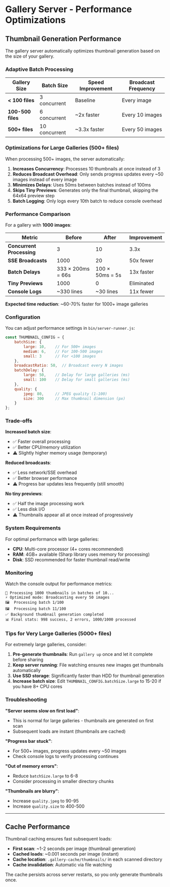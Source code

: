 # Gallery Server - Performance Optimizations

## Thumbnail Generation Performance

The gallery server automatically optimizes thumbnail generation based on the size of your gallery.

### Adaptive Batch Processing

| Gallery Size | Batch Size | Speed Improvement | Broadcast Frequency |
|--------------|------------|-------------------|---------------------|
| **< 100 files** | 3 concurrent | Baseline | Every image |
| **100-500 files** | 6 concurrent | ~2x faster | Every 10 images |
| **500+ files** | 10 concurrent | ~3.3x faster | Every 50 images |

### Optimizations for Large Galleries (500+ files)

When processing 500+ images, the server automatically:

1. **Increases Concurrency**: Processes 10 thumbnails at once instead of 3
2. **Reduces Broadcast Overhead**: Only sends progress updates every ~50 images instead of every image
3. **Minimizes Delays**: Uses 50ms between batches instead of 100ms
4. **Skips Tiny Previews**: Generates only the final thumbnail, skipping the 64x64 preview step
5. **Batch Logging**: Only logs every 10th batch to reduce console overhead

### Performance Comparison

For a gallery with **1000 images**:

| Metric | Before | After | Improvement |
|--------|--------|-------|-------------|
| **Concurrent Processing** | 3 | 10 | 3.3x |
| **SSE Broadcasts** | 1000 | 20 | 50x fewer |
| **Batch Delays** | 333 × 200ms = 66s | 100 × 50ms = 5s | 13x faster |
| **Tiny Previews** | 1000 | 0 | Eliminated |
| **Console Logs** | ~330 lines | ~30 lines | 11x fewer |

**Expected time reduction**: ~60-70% faster for 1000+ image galleries

### Configuration

You can adjust performance settings in `bin/server-runner.js`:

```javascript
const THUMBNAIL_CONFIG = {
    batchSize: {
        large: 10,    // For 500+ images
        medium: 6,    // For 100-500 images
        small: 3      // For <100 images
    },
    broadcastRatio: 50,  // Broadcast every N images
    batchDelay: {
        large: 50,    // Delay for large galleries (ms)
        small: 100    // Delay for small galleries (ms)
    },
    quality: {
        jpeg: 80,     // JPEG quality (1-100)
        size: 300     // Max thumbnail dimension (px)
    }
};
```

### Trade-offs

**Increased batch size**:
- ✅ Faster overall processing
- ✅ Better CPU/memory utilization
- ⚠️ Slightly higher memory usage (temporary)

**Reduced broadcasts**:
- ✅ Less network/SSE overhead
- ✅ Better browser performance
- ⚠️ Progress bar updates less frequently (still smooth)

**No tiny previews**:
- ✅ Half the image processing work
- ✅ Less disk I/O
- ⚠️ Thumbnails appear all at once instead of progressively

### System Requirements

For optimal performance with large galleries:
- **CPU**: Multi-core processor (4+ cores recommended)
- **RAM**: 4GB+ available (Sharp library uses memory for processing)
- **Disk**: SSD recommended for faster thumbnail read/write

### Monitoring

Watch the console output for performance metrics:

```
🔄 Processing 1000 thumbnails in batches of 10...
⚡ Optimized mode: Broadcasting every 50 images
🖼️  Processing batch 1/100
🖼️  Processing batch 11/100
✅ Background thumbnail generation completed
📊 Final stats: 998 success, 2 errors, 1000/1000 processed
```

### Tips for Very Large Galleries (5000+ files)

For extremely large galleries, consider:

1. **Pre-generate thumbnails**: Run `gallery up` once and let it complete before sharing
2. **Keep server running**: File watching ensures new images get thumbnails automatically
3. **Use SSD storage**: Significantly faster than HDD for thumbnail generation
4. **Increase batch size**: Edit `THUMBNAIL_CONFIG.batchSize.large` to 15-20 if you have 8+ CPU cores

### Troubleshooting

**"Server seems slow on first load"**:
- This is normal for large galleries - thumbnails are generated on first scan
- Subsequent loads are instant (thumbnails are cached)

**"Progress bar stuck"**:
- For 500+ images, progress updates every ~50 images
- Check console logs to verify processing continues

**"Out of memory errors"**:
- Reduce `batchSize.large` to 6-8
- Consider processing in smaller directory chunks

**"Thumbnails are blurry"**:
- Increase `quality.jpeg` to 90-95
- Increase `quality.size` to 400-500

---

## Cache Performance

Thumbnail caching ensures fast subsequent loads:

- **First scan**: ~1-2 seconds per image (thumbnail generation)
- **Cached loads**: ~0.001 seconds per image (instant)
- **Cache location**: `.gallery-cache/thumbnails/` in each scanned directory
- **Cache invalidation**: Automatic via file watching

The cache persists across server restarts, so you only generate thumbnails once.
